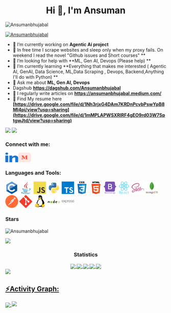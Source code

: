 
<h1 align="center">Hi 👋, I'm Ansuman</h1>
<p align="left"> <img src="https://komarev.com/ghpvc/?username=Ansumanbhujabal&label=Profile%20views&color=0e75b6&style=flat" alt="Ansumanbhujabal" /> </p>

<p align="left"> <a href="https://github.com/ryo-ma/github-profile-trophy"><img src="https://github-profile-trophy.vercel.app/?username=Ansumanbhujabal&theme=tokyonight" alt="Ansumanbhujabal" /></a> </p>

- 🔭 I’m currently working on  **Agentic Ai project**
- 👯 In free time I scrape websites and sleep only when my proxy fails.
      On weekend I read the novel "Github issues and Short courses" **
- 🤝 I’m looking for help with **ML, Gen AI, Devops (Please help) **
- 🌱 I’m currently learning **Everything that makes me interested ( Agentic AI, GenAI, Data Science, ML,Data Scraping , Devops, Backend,Anything I'll do with Python) **
- 💬 Ask me about **ML, Gen AI, Devops**
- Dagshub **https://dagshub.com/Ansumanbhujabal**
- 📝 I regularly write articles on **https://ansumanbhujabal.medium.com/**
- 📝 Find My resume here **[https://drive.google.com/file/d/1Nh3rjxG4DAm7KRDnPcvbPswYpB8MI4pi/view?usp=sharing](https://drive.google.com/file/d/1mMPLAPWSXRlRF4gEO9rd03W7SptgwJtd/view?usp=sharing)**

<div> <a href="https://www.linkedin.com/in/ansuman-simanta-sekhar-bhujabala-30851922b" target="_blank"><img src="https://img.shields.io/badge/LinkedIn-0077B5?style=for-the-badge&logo=linkedin&logoColor=white" target="_blank"></a>
<a href="https://github.com/Ansumanbhujabal" target="_blank"><img src="https://img.shields.io/badge/GitHub-100000?style=for-the-badge&logo=github&logoColor=white" target="_blank"></a>
</div><h3 align="left">Connect with me:</h3>
<p align="left">
<a href="https://linkedin.com/in/ansuman-simanta-sekhar-bhujabala-30851922b" target="blank"><img align="center" src="https://raw.githubusercontent.com/teamedwardforever/Readme-Generator/71f25dd8b98329b168142a6b782a107b75eab178/svg/Social/linked-in-alt.svg" alt="ansuman-simanta-sekhar-bhujabala-30851922b" height="30" width="40" /></a><a href="https://medium.com/@ansumanbhujabal" target="blank"><img align="center" src="https://raw.githubusercontent.com/teamedwardforever/Readme-Generator/71f25dd8b98329b168142a6b782a107b75eab178/svg/Social/medium.svg" alt="@ansumanbhujabal" height="30" width="40" /></a></p>

<h3 align="left">Languages and Tools:</h3>
<p align="left">
<img src="https://raw.githubusercontent.com/teamedwardforever/Readme-Generator/71f25dd8b98329b168142a6b782a107b75eab178/svg/Skills/Languages/c-original.svg" alt="C" width="40" height="40"/>
<img src="https://raw.githubusercontent.com/teamedwardforever/Readme-Generator/71f25dd8b98329b168142a6b782a107b75eab178/svg/Skills/Languages/java-original.svg" alt="Java" width="40" height="40"/>
<img src="https://raw.githubusercontent.com/teamedwardforever/Readme-Generator/71f25dd8b98329b168142a6b782a107b75eab178/svg/Skills/Languages/javascript-original.svg" alt="Javascript" width="40" height="40"/>
<img src="https://raw.githubusercontent.com/teamedwardforever/Readme-Generator/71f25dd8b98329b168142a6b782a107b75eab178/svg/Skills/Languages/python-original.svg" alt="Python" width="40" height="40"/>
<img src="https://raw.githubusercontent.com/teamedwardforever/Readme-Generator/71f25dd8b98329b168142a6b782a107b75eab178/svg/Skills/Languages/typescript-original.svg" alt="Typescript" width="40" height="40"/>
<img src="https://raw.githubusercontent.com/teamedwardforever/Readme-Generator/71f25dd8b98329b168142a6b782a107b75eab178/svg/Skills/Frontend/css3-original-wordmark.svg" alt="Css" width="40" height="40"/>
<img src="https://raw.githubusercontent.com/teamedwardforever/Readme-Generator/71f25dd8b98329b168142a6b782a107b75eab178/svg/Skills/Frontend/html5-original-wordmark.svg" alt="HTML" width="40" height="40"/>
<img src="https://raw.githubusercontent.com/teamedwardforever/Readme-Generator/71f25dd8b98329b168142a6b782a107b75eab178/svg/Skills/Frontend/bootstrap-plain-wordmark.svg" alt="Bootstrap" width="40" height="40"/>
<img src="https://raw.githubusercontent.com/teamedwardforever/Readme-Generator/71f25dd8b98329b168142a6b782a107b75eab178/svg/Skills/Frontend/react-original-wordmark.svg" alt="React" width="40" height="40"/>
<img src="https://raw.githubusercontent.com/teamedwardforever/Readme-Generator/71f25dd8b98329b168142a6b782a107b75eab178/svg/Skills/Frontend/sass-original.svg" alt="Sass" width="40" height="40"/>

<img src="https://raw.githubusercontent.com/teamedwardforever/Readme-Generator/71f25dd8b98329b168142a6b782a107b75eab178/svg/Skills/Database/mongodb-original-wordmark.svg" alt="Mongodb" width="40" height="40"/>
<img src="https://raw.githubusercontent.com/teamedwardforever/Readme-Generator/71f25dd8b98329b168142a6b782a107b75eab178/svg/Skills/Software/getpostman-icon.svg" alt="Postman" width="40" height="40"/>
<img src="https://raw.githubusercontent.com/teamedwardforever/Readme-Generator/71f25dd8b98329b168142a6b782a107b75eab178/svg/Skills/Other/git-scm-icon.svg" alt="Git" width="40" height="40"/>
<img src="https://raw.githubusercontent.com/teamedwardforever/Readme-Generator/71f25dd8b98329b168142a6b782a107b75eab178/svg/Skills/Other/linux-original.svg" alt="Linux" width="40" height="40"/>
<img src="https://raw.githubusercontent.com/teamedwardforever/Readme-Generator/71f25dd8b98329b168142a6b782a107b75eab178/svg/Skills/Backend/nodejs-original-wordmark.svg" alt="NodeJs" width="40" height="40"/>
<img src="https://raw.githubusercontent.com/teamedwardforever/Readme-Generator/71f25dd8b98329b168142a6b782a107b75eab178/svg/Skills/Backend/express-original-wordmark.svg" alt="Express" width="40" height="40"/>
</p>

<h3 align="left">Stars</h3>
<p><img align="center" height="180em" src="https://github-readme-streak-stats.herokuapp.com/?user=Ansumanbhujabal&theme=prussian" alt="Ansumanbhujabal" /></p>

<img src="https://user-images.githubusercontent.com/73097560/115834477-dbab4500-a447-11eb-908a-139a6edaec5c.gif"><h3 align="center">Statistics</h3>
<div align="center">
<a href="https://github.com/Ansumanbhujabal">
<img align="center" src="http://github-profile-summary-cards.vercel.app/api/cards/stats?username=Ansumanbhujabal&theme=algolia" height="180em" />
<img align="center" src="http://github-profile-summary-cards.vercel.app/api/cards/most-commit-language?username=Ansumanbhujabal&theme=apprentice" height="180em" />
<img align="center" src="http://github-profile-summary-cards.vercel.app/api/cards/repos-per-language?username=Ansumanbhujabal&theme=aura" height="180em" />
<img align="center" src="http://github-profile-summary-cards.vercel.app/api/cards/productive-time?username=Ansumanbhujabal&theme=blue_green" height="180em" />
<img align="center" src="http://github-profile-summary-cards.vercel.app/api/cards/profile-details?username=Ansumanbhujabal&theme=midnight_purple" height="180em" />
</div>
<img src="https://user-images.githubusercontent.com/73097560/115834477-dbab4500-a447-11eb-908a-139a6edaec5c.gif"><h2 align="left">⚡Activity Graph:</h2>
<img align="center" src="https://github-readme-activity-graph.vercel.app/graph?username=Ansumanbhujabal&theme=github-compact"/>

<img src="https://raw.githubusercontent.com/Trilokia/Trilokia/379277808c61ef204768a61bbc5d25bc7798ccf1/bottom_header.svg" />
